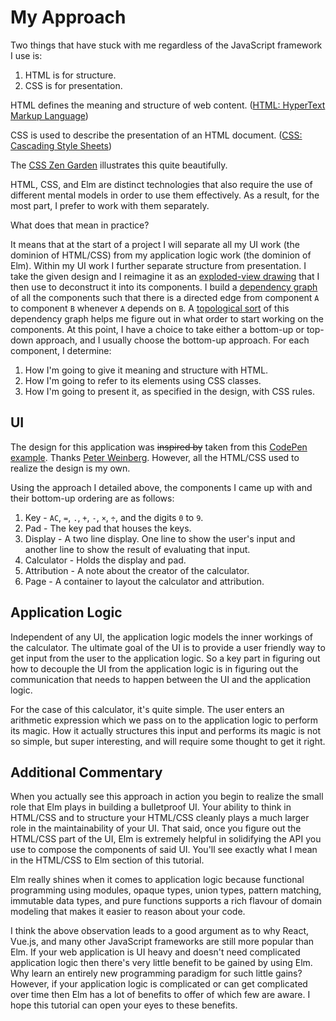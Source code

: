 # My Approach

Two things that have stuck with me regardless of the JavaScript framework I use is:

1. HTML is for structure.
2. CSS is for presentation.

HTML defines the meaning and structure of web content. ([HTML: HyperText Markup Language](https://developer.mozilla.org/en-US/docs/Web/HTML))

CSS is used to describe the presentation of an HTML document. ([CSS: Cascading Style Sheets](https://developer.mozilla.org/en-US/docs/Web/CSS))

The [CSS Zen Garden](https://csszengarden.com/) illustrates this quite beautifully.

HTML, CSS, and Elm are distinct technologies that also require the use of different mental models in order to use them effectively. As a result, for the most part, I prefer to work with them separately.

What does that mean in practice?

It means that at the start of a project I will separate all my UI work (the dominion of HTML/CSS) from my application logic work (the dominion of Elm). Within my UI work I further separate structure from presentation. I take the given design and I reimagine it as an [exploded-view drawing](https://en.wikipedia.org/wiki/Exploded-view_drawing) that I then use to deconstruct it into its components. I build a [dependency graph](https://en.wikipedia.org/wiki/Dependency_graph) of all the components such that there is a directed edge from component `A` to component `B` whenever `A` depends on `B`. A [topological sort](https://en.wikipedia.org/wiki/Topological_sorting) of this dependency graph helps me figure out in what order to start working on the components. At this point, I have a choice to take either a bottom-up or top-down approach, and I usually choose the bottom-up approach. For each component, I determine:

1. How I'm going to give it meaning and structure with HTML.
2. How I'm going to refer to its elements using CSS classes.
3. How I'm going to present it, as specified in the design, with CSS rules.

## UI

The design for this application was ~~inspired by~~ taken from this [CodePen example](https://codepen.io/freeCodeCamp/full/wgGVVX). Thanks [Peter Weinberg](https://www.freecodecamp.org/no-stack-dub-sack). However, all the HTML/CSS used to realize the design is my own.

Using the approach I detailed above, the components I came up with and their bottom-up ordering are as follows:

1. Key - `AC`, `=`, `.`, `+`, `-`, `×`, `÷`, and the digits `0` to `9`.
2. Pad - The key pad that houses the keys.
3. Display - A two line display. One line to show the user's input and another line to show the result of evaluating that input.
4. Calculator - Holds the display and pad.
5. Attribution - A note about the creator of the calculator.
6. Page - A container to layout the calculator and attribution.

## Application Logic

Independent of any UI, the application logic models the inner workings of the calculator. The ultimate goal of the UI is to provide a user friendly way to get input from the user to the application logic. So a key part in figuring out how to decouple the UI from the application logic is in figuring out the communication that needs to happen between the UI and the application logic.

For the case of this calculator, it's quite simple. The user enters an arithmetic expression which we pass on to the application logic to perform its magic. How it actually structures this input and performs its magic is not so simple, but super interesting, and will require some thought to get it right.

## Additional Commentary

When you actually see this approach in action you begin to realize the small role that Elm plays in building a bulletproof UI. Your ability to think in HTML/CSS and to structure your HTML/CSS cleanly plays a much larger role in the maintainability of your UI. That said, once you figure out the HTML/CSS part of the UI, Elm is extremely helpful in solidifying the API you use to compose the components of said UI. You'll see exactly what I mean in the HTML/CSS to Elm section of this tutorial.

Elm really shines when it comes to application logic because functional programming using modules, opaque types, union types, pattern matching, immutable data types, and pure functions supports a rich flavour of domain modeling that makes it easier to reason about your code.

I think the above observation leads to a good argument as to why React, Vue.js, and many other JavaScript frameworks are still more popular than Elm. If your web application is UI heavy and doesn't need complicated application logic then there's very little benefit to be gained by using Elm. Why learn an entirely new programming paradigm for such little gains? However, if your application logic is complicated or can get complicated over time then Elm has a lot of benefits to offer of which few are aware. I hope this tutorial can open your eyes to these benefits.
